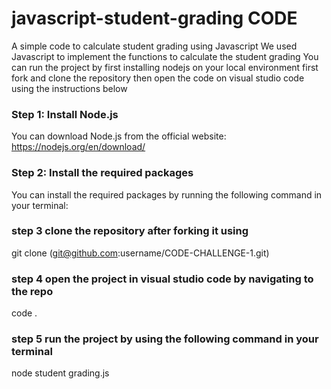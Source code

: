 # javascript-student-grading CODE
A simple code to calculate student grading using Javascript
We used Javascript to implement the functions to calculate the student grading 
You can run the project by first installing nodejs on your local environment
first fork and clone the repository then open the code on visual studio code using the instructions below
### Step 1: Install Node.js
You can download Node.js from the official website: https://nodejs.org/en/download/
### Step 2: Install the required packages
You can install the required packages by running the following command in your terminal:
### step 3 clone the repository after forking it using
git clone (git@github.com:username/CODE-CHALLENGE-1.git)
### step 4 open the project in visual studio code by navigating to the repo
code .
### step 5 run the project by using the following command in your terminal
node student grading.js
